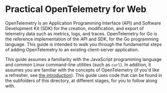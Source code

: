# Practical OpenTelemetry for Web

OpenTelemetry is an Application Programming Interface (API) and Software Development Kit (SDK) for the creation, modification, and export of telemetry data such as metrics, logs, and traces. OpenTelemetry for Go is the reference implementation of the API and SDK, for the Go programming language. This guide is intended to walk you through the fundamental steps of adding OpenTelemetry to an existing client-server application.

This guide assumes a familiarity with the JavaScript programming language and common Linux command-line utilities (such as `curl`). In addition, it assumes you are familiar with the  concepts of OpenTelemetry (if you'd like a refresher, see [the introduction](/README.md#about-opentelemetry)). This guide uses code that can be found in the subfolders of this directory, at different stages, for you to follow along with.

